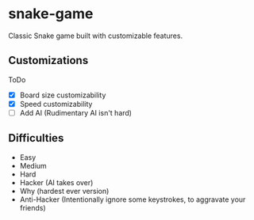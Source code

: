 # snake-game
Classic Snake game built with customizable features.

## Customizations

ToDo
- [x] Board size customizability
- [x] Speed customizability
- [ ] Add AI (Rudimentary AI isn't hard)

## Difficulties

- Easy
- Medium
- Hard
- Hacker (AI takes over)
- Why (hardest ever version)
- Anti-Hacker (Intentionally ignore some keystrokes, to aggravate your friends)
